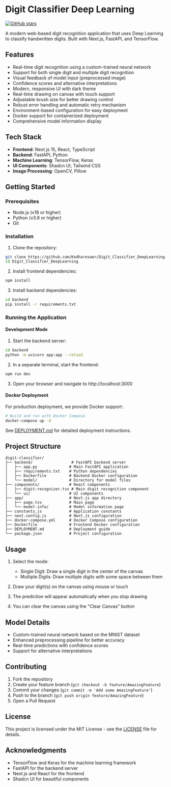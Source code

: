 # Digit Classifier Deep Learning

[![GitHub stars](https://img.shields.io/github/stars/Kedhareswer/Digit_Classifier_DeepLearning?style=social)](https://github.com/Kedhareswer/Digit_Classifier_DeepLearning/stargazers)

A modern web-based digit recognition application that uses Deep Learning to classify handwritten digits. Built with Next.js, FastAPI, and TensorFlow.

## Features

- Real-time digit recognition using a custom-trained neural network
- Support for both single digit and multiple digit recognition
- Visual feedback of model input (preprocessed image)
- Confidence scores and alternative interpretations
- Modern, responsive UI with dark theme
- Real-time drawing on canvas with touch support
- Adjustable brush size for better drawing control
- Robust error handling and automatic retry mechanism
- Environment-based configuration for easy deployment
- Docker support for containerized deployment
- Comprehensive model information display

## Tech Stack

- **Frontend**: Next.js 15, React, TypeScript
- **Backend**: FastAPI, Python
- **Machine Learning**: TensorFlow, Keras
- **UI Components**: Shadcn UI, Tailwind CSS
- **Image Processing**: OpenCV, Pillow

## Getting Started

### Prerequisites

- Node.js (v18 or higher)
- Python (v3.8 or higher)
- Git

### Installation

1. Clone the repository:
```bash
git clone https://github.com/Kedhareswer/Digit_Classifier_DeepLearning.git
cd Digit_Classifier_DeepLearning
```

2. Install frontend dependencies:
```bash
npm install
```

3. Install backend dependencies:
```bash
cd backend
pip install -r requirements.txt
```

### Running the Application

#### Development Mode

1. Start the backend server:
```bash
cd backend
python -m uvicorn app:app --reload
```

2. In a separate terminal, start the frontend:
```bash
npm run dev
```

3. Open your browser and navigate to http://localhost:3000

#### Docker Deployment

For production deployment, we provide Docker support:

```bash
# Build and run with Docker Compose
docker-compose up -d
```

See [DEPLOYMENT.md](./DEPLOYMENT.md) for detailed deployment instructions.

## Project Structure

```
digit-classifier/
├── backend/                 # FastAPI backend server
│   ├── app.py              # Main FastAPI application
│   ├── requirements.txt    # Python dependencies
│   ├── Dockerfile          # Backend Docker configuration
│   └── model/              # Directory for model files
├── components/             # React components
│   ├── digit-recognizer.tsx # Main digit recognition component
│   └── ui/                 # UI components
├── app/                    # Next.js app directory
│   ├── page.tsx            # Main page
│   └── model-info/         # Model information page
├── constants.js            # Application constants
├── next.config.js          # Next.js configuration
├── docker-compose.yml      # Docker Compose configuration
├── Dockerfile              # Frontend Docker configuration
├── DEPLOYMENT.md           # Deployment guide
└── package.json            # Project configuration
```

## Usage

1. Select the mode:
   - Single Digit: Draw a single digit in the center of the canvas
   - Multiple Digits: Draw multiple digits with some space between them

2. Draw your digit(s) on the canvas using mouse or touch
3. The prediction will appear automatically when you stop drawing
4. You can clear the canvas using the "Clear Canvas" button

## Model Details

- Custom-trained neural network based on the MNIST dataset
- Enhanced preprocessing pipeline for better accuracy
- Real-time predictions with confidence scores
- Support for alternative interpretations

## Contributing

1. Fork the repository
2. Create your feature branch (`git checkout -b feature/AmazingFeature`)
3. Commit your changes (`git commit -m 'Add some AmazingFeature'`)
4. Push to the branch (`git push origin feature/AmazingFeature`)
5. Open a Pull Request

## License

This project is licensed under the MIT License - see the [LICENSE](LICENSE) file for details.

## Acknowledgments

- TensorFlow and Keras for the machine learning framework
- FastAPI for the backend server
- Next.js and React for the frontend
- Shadcn UI for beautiful components
